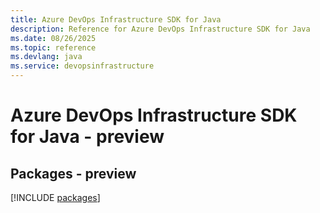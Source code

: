 ```yaml
---
title: Azure DevOps Infrastructure SDK for Java
description: Reference for Azure DevOps Infrastructure SDK for Java
ms.date: 08/26/2025
ms.topic: reference
ms.devlang: java
ms.service: devopsinfrastructure
---
```

# Azure DevOps Infrastructure SDK for Java - preview
## Packages - preview
[!INCLUDE [packages](devops-infrastructure-index.md)]
